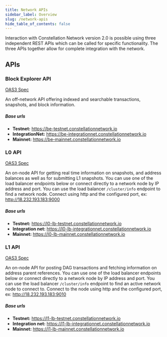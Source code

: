 ```yaml
---
title: Network APIs
sidebar_label: Overview
slug: /network-apis
hide_table_of_contents: false
---
```

<intro-end />

Interaction with Constellation Network version 2.0 is possible using three independent REST APIs which can be called for specific functionality. The three APIs together allow for complete integration with the network. 

## APIs
### Block Explorer API
[OAS3 Spec](http://apidoc-dev.constellationnetwork.io.s3-website.us-west-1.amazonaws.com/block-explorer/)

An off-network API offering indexed and searchable transactions, snapshots, and block information.

##### Base urls
- **Testnet:** https://be-testnet.constellationnetwork.io
- **IntegrationNet:** https://be-integrationnet.constellationnetwork.io
- **Mainnet:** https://be-mainnet.constellationnetwork.io

### L0 API
[OAS3 Spec](http://apidoc-dev.constellationnetwork.io.s3-website.us-west-1.amazonaws.com/node/#/)

An on-node API for getting real time information on snapshots, and address balances as well as for submitting L1 snapshots. You can use one of the load balancer endpoints below or connect directly to a network node by IP address and port. You can use the load balancer `/cluster/info` endpoint to find a network node. Connect using http and the configured port, ex: http://18.232.193.183:9000

##### Base urls 
- **Testnet:** https://l0-lb-testnet.constellationnetwork.io
- **Integration net:** https://l0-lb-integrationnet.constellationnetwork.io
- **Mainnet:** https://l0-lb-mainnet.constellationnetwork.io

### L1 API
[OAS3 Spec](http://apidoc-dev.constellationnetwork.io.s3-website.us-west-1.amazonaws.com/node/?url=http://apidoc-dev.constellationnetwork.io.s3-website.us-west-1.amazonaws.com/node/l1-public-v2.yml)

An on-node API for posting DAG transactions and fetching information on address parent references. You can use one of the load balancer endpoints below or connect directly to a network node by IP address and port. You can use the load balancer `/cluster/info` endpoint to find an active network node to connect to. Connect to the node using http and the configured port, ex: http://18.232.193.183:9010

##### Base urls
- **Testnet:** https://l1-lb-testnet.constellationnetwork.io
- **Integration net:** https://l1-lb-integrationnet.constellationnetwork.io
- **Mainnet:** https://l1-lb-mainnet.constellationnetwork.io